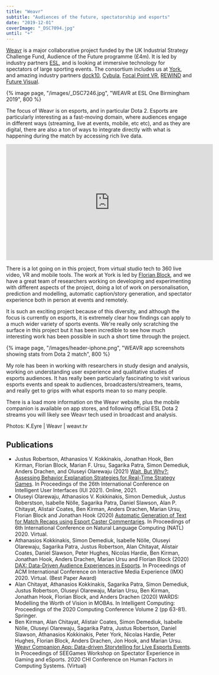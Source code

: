 ```yaml
---
title: "Weavr"
subtitle: "Audiences of the future, spectatorship and esports"
date: "2019-12-01"
coverImage: "_DSC7094.jpg"
until: "+"
---
```


[Weavr](https://weavr.tv) is a major collaborative project funded by the UK Industrial Strategy Challenge Fund, Audience of the Future programme (£4m). It is led by industry partners [ESL](https://www.eslgaming.com/), and is looking at immersive technology for spectators of large sporting events. The consortium includes us at [York](https://www.digitalcreativity.ac.uk), and amazing industry partners [dock10](https://www.dock10.co.uk/), [Cybula](https://www.cybula.com/), [Focal Point VR](https://focalpointvr.com/), [REWIND](https://rewind.co/) and [Future Visual](https://www.futurevisual.com/).

{% image page, "/images/_DSC7246.jpg", "WEAVR at ESL One Birmingham 2019", 800 %}

The focus of Weavr is on esports, and in particular Dota 2. Esports are particularly interesting as a fast-moving domain, where audiences engage in different ways (streaming, live at events, mobile, etc etc), and as they are digital, there are also a ton of ways to integrate directly with what is happening during the match by accessing rich live data.

<iframe width="560" height="315" src="https://www.youtube.com/embed/8F734xPHgVw" title="YouTube video player" frameborder="0" allow="accelerometer; autoplay; clipboard-write; encrypted-media; gyroscope;"></iframe>

There is a lot going on in this project, from virtual studio tech to 360 live video, VR and mobile tools. The work at York is led by [Florian Block](http://florianblock.net/), and we have a great team of researchers working on developing and experimenting with different aspects of the project, doing a lot of work on personalisation, prediction and modelling, automatic caption/story generation, and spectator experience both in person at events and remotely.

It is such an exciting project because of this diversity, and although the focus is currently on esports, it is extremely clear how findings can apply to a much wider variety of sports events. We're really only scratching the surface in this project but it has been incredible to see how much interesting work has been possible in such a short time through the project.

{% image page, "/images/header-iphone.png", "WEAVR app screenshots showing stats from Dota 2 match", 800 %}

My role has been in working with researchers in study design and analysis, working on understanding user experience and qualitative studies of esports audiences. It has really been particularly fascinating to visit various esports events and speak to audiences, broadcasters/streamers, teams, and really get to grips with what esports mean to so many people.

There is a load more information on the Weavr website, plus the mobile companion is available on app stores, and following official ESL Dota 2 streams you will likely see Weavr tech used in broadcast and analysis.

Photos:  K.Eyre  | Weavr | weavr.tv

## Publications
* Justus Robertson, Athanasios V. Kokkinakis, Jonathan Hook, Ben Kirman, Florian Block, Marian F. Ursu, Sagarika Patra, Simon Demediuk, Anders Drachen, and Oluseyi Olarewaju (2021) [Wait, But Why?: Assessing Behavior Explanation Strategies for Real-Time Strategy Games](/papers/Robertson2021WaitButWhy.pdf). In Proceedings of the 26th International Conference on Intelligent User Interfaces (IUI 2021). Online, 2021.
* Oluseyi Olarewaju, Athanasios V. Kokkinakis, Simon Demediuk, Justus Roberstson, Isabelle Nölle, Sagarika Patra, Daniel Slawson, Alan P. Chitayat, Alistair Coates, Ben Kirman, Anders Drachen, Marian Ursu, Florian Block and Jonathan Hook (2020) [Automatic Generation of Text for Match Recaps using Esport Caster Commentaries](/papers/Olarewaju2020AutomaticGenerationEsports.pdf). In Proceedings of 6th International Conference on Natural Language Computing (NATL) 2020. Virtual.
* Athanasios Kokkinakis, Simon Demediuk, Isabelle Nölle, Oluseyi Olarewaju, Sagarika Patra, Justus Robertson, Alan Chitayat, Alistair Coates, Daniel Slawson, Peter Hughes, Nicolas Hardie, Ben Kirman, Jonathan Hook, Anders Drachen, Marian Ursu and Florian Block (2020) [DAX: Data-Driven Audience Experiences in Esports](/papers/Kokkinakis2020DAX.pdf). In Proceedings of ACM International Conference on Interactive Media Experience (IMX) 2020. Virtual. (Best Paper Award)
* Alan Chitayat, Athanasios Kokkinakis, Sagarika Patra, Simon Demediuk, Justus Robertson, Oluseyi Olarewaju, Marian Ursu, Ben Kirman, Jonathan Hook, Florian Block, and Anders Drachen (2020) WARDS: Modelling the Worth of Vision in MOBAs. In Intelligent Computing: Proceedings of the 2020 Computing Conference Volume 2 (pp 63-81). Springer.
* Ben Kirman, Alan Chitayat, Alistair Coates, Simon Demediuk, Isabelle Nölle, Oluseyi Olarewaju, Sagarika Patra, Justus Robertson, Daniel Slawson, Athanasios Kokkinakis, Peter York, Nicolas Hardie, Peter Hughes, Florian Block, Anders Drachen, Jon Hook, and Marian Ursu. [Weavr Companion App: Data-driven Storytelling for Live Esports Events](/papers/Kirman2020WeavrWorkshop.pdf). In Proceedings of SEEGames Workshop on Spectator Experience in Gaming and eSports. 2020 CHI Conference on Human Factors in Computing Systems. (Virtual)
